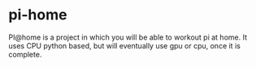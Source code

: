 # pi-home

PI@home is a project in which you will be able to workout pi at home.
It uses CPU python based, but will eventually use gpu or cpu, once it is complete.
